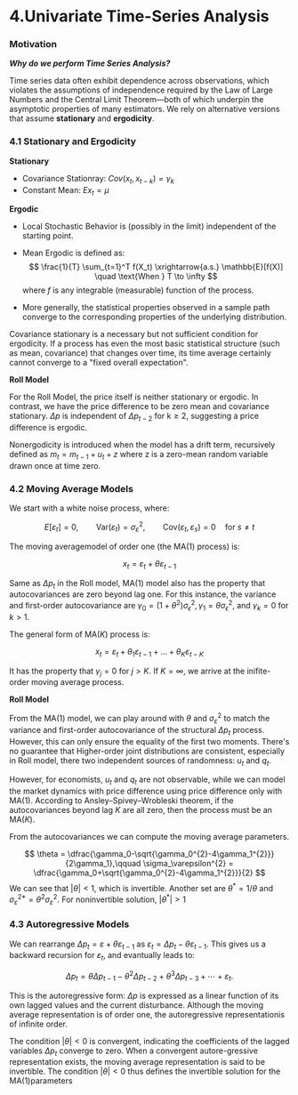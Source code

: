 # 4.Univariate Time-Series Analysis

### **Motivation**

***Why do we perform Time Series Analysis?***

Time series data often exhibit dependence across observations, which violates the assumptions of independence required by the Law of Large Numbers and the Central Limit Theorem—both of which underpin the asymptotic properties of many estimators. We rely on alternative versions that assume **stationary** and **ergodicity**.

### **4.1 Stationary and Ergodicity**

**Stationary**

- Covariance Stationray:  $Cov(x_t, x_{t-k})=\gamma_k$
- Constant Mean: $Ex_t = \mu$

**Ergodic**

- Local Stochastic Behavior is (possibly in the limit) independent of the starting point.

- Mean Ergodic is defined as:
$$
\frac{1}{T} \sum_{t=1}^T f(X_t) \xrightarrow{a.s.} \mathbb{E}[f(X)]
\quad \text{When } T \to \infty 
$$
where $f$ is any integrable (measurable) function of the process.

- More generally, the statistical properties observed in a sample path converge to the corresponding properties of the underlying distribution. 

Covariance stationary is a necessary but not sufficient condition for ergodicity. If a process has even the most basic statistical structure (such as mean, covariance) that changes over time, its time average certainly cannot converge to a "fixed overall expectation".

**Roll Model**

For the Roll Model, the price itself is neither stationary or ergodic. In contrast, we have the price difference to be zero mean and covariance stationary. $\Delta p$ is independent of $\Delta p_{t-2}$ for $\text{k} \geq 2$, suggesting a price difference is ergodic.

Nonergodicity is introduced when the model has a drift term, recursively defined as $m_t=m_{t-1}+u_t+z$ where z is a zero-mean random variable drawn once at time zero.

### **4.2 Moving Average Models**

We start with a white noise process, where:

$$
E[\varepsilon_t] = 0,\qquad \mathrm{Var}(\varepsilon_t) = \sigma^2_\varepsilon, \qquad \mathrm{Cov}(\varepsilon_t, \varepsilon_s) = 0 \quad\text{for } s \ne t
$$

The moving averagemodel of order one (the MA(1) process) is:

$$
x_t=\varepsilon_t+\theta\varepsilon_{t-1}
$$

Same as $\Delta p_t$ in the Roll model, MA(1) model also has the property that autocovariances are zero beyond lag one. For this instance, the variance and first-order autocovariance are $\gamma_0=(1+\theta^2)\sigma_\epsilon^2, \gamma_1=\theta\sigma_\epsilon^2$, and $\gamma_k=0$ for $k\gt1$.

The general form of MA(*K*) process is:

$$
x_t=\varepsilon_t+\theta_1\varepsilon_{t-1}+ \ldots + \theta_K\varepsilon_{t-K}
$$

It has the property that $\gamma_j=0$ for $j>K$. If $K=\infty$, we arrive at the inifite-order moving average process.

**Roll Model**

From the MA(1) model, we can play around with $\theta$ and $\sigma_\varepsilon^2$ to match the variance and first-order autocovariance of the structural $\Delta p_t$ process. However, this can only ensure the equality of the first two moments. There's no guarantee that Higher-order joint distributions are consistent, especially in Roll model, there two independent sources of randomness: $u_t$ and $q_t$.

However, for economists, $u_t$ and $q_t$ are not observable, while we can model the market dynamics with price difference using price difference only with MA(1). According to Ansley–Spivey–Wrobleski theorem, if the autocovariances beyond lag $K$ are all zero, then the process must be an MA($K$).

From the autocovariances we can compute the moving average parameters.

$$
\theta = \dfrac{\gamma_0-\sqrt{\gamma_0^{2}-4\gamma_1^{2}}}{2\gamma_1},\qquad
\sigma_\varepsilon^{2} = \dfrac{\gamma_0+\sqrt{\gamma_0^{2}-4\gamma_1^{2}}}{2}
$$
We can see that $|\theta|\lt1$, which is invertible. Another set are $\theta^*=1/\theta$ and $\sigma_\varepsilon^{2*}=\theta^2\sigma^2_\varepsilon$. For noninvertible solution, $|\theta^*| \gt1$

### **4.3 Autoregressive Models**

We can rearrange $\Delta p_t=\varepsilon+\theta\varepsilon_{t-1}$ as $\varepsilon_t=\Delta p_t-\theta\varepsilon_{t-1}$. This gives us a backward recursion for $\varepsilon_t$, and evantually leads to:

$$
\Delta p_t = \theta \Delta p_{t-1} - \theta^2 \Delta p_{t-2} + \theta^3 \Delta p_{t-3} + \cdots + \varepsilon_t.
$$

This is the autoregressive form: $\Delta p$ is expressed as a linear function of its own lagged values and the current disturbance. Although the moving average representation is of order one, the autoregressive representationis of infinite order.

The condition $|\theta| \lt 0$ is convergent, indicating the coefficients of the lagged variables $\Delta p_t$ converge to zero. When a convergent autore-gressive representation exists, the moving average representation is said to be invertible.
The condition $|\theta| \lt 0$ thus defines the invertible solution for the MA(1)parameters

